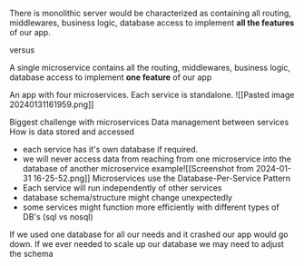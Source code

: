
There is monolithic server would be characterized as containing
all routing, middlewares, business logic, database access to implement **all the features** of our app. 

versus 

A single microservice contains all the routing, middlewares, business logic, database access to implement **one feature** of our app

An app with four microservices. Each service is standalone. 
![[Pasted image 20240131161959.png]]

Biggest challenge with microservices 
Data management between services 
How is data stored and accessed 
- each service has it's own database if required. 
- we will never access data from reaching from one microservice into the database of another microservice 
example![[Screenshot from 2024-01-31 16-25-52.png]]
Microservices use the 
Database-Per-Service Pattern
- Each service will run independently of other services
- database schema/structure might change unexpectedly
- some services might function more efficiently with different types of DB's (sql vs nosql)

If we used one database for all our needs and it crashed our app would go down.
If we ever needed to scale up our database we may need to adjust the schema 